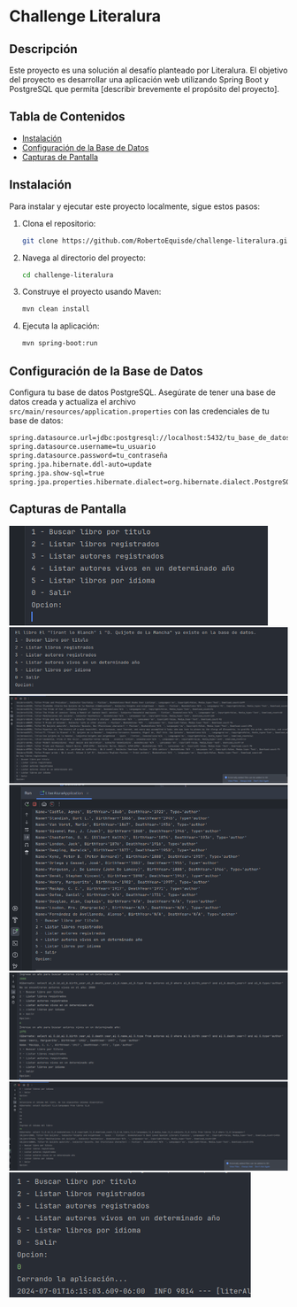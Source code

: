 # Challenge Literalura

## Descripción

Este proyecto es una solución al desafío planteado por Literalura. El objetivo del proyecto es desarrollar una aplicación web utilizando Spring Boot y PostgreSQL que permita [describir brevemente el propósito del proyecto].

## Tabla de Contenidos

- [Instalación](#instalación)
- [Configuración de la Base de Datos](#configuración-de-la-base-de-datos)
- [Capturas de Pantalla](#capturas-de-pantalla)


## Instalación

Para instalar y ejecutar este proyecto localmente, sigue estos pasos:

1. Clona el repositorio:
    ```sh
    git clone https://github.com/RobertoEquisde/challenge-literalura.git
    ```

2. Navega al directorio del proyecto:
    ```sh
    cd challenge-literalura
    ```

3. Construye el proyecto usando Maven:
    ```sh
    mvn clean install
    ```

4. Ejecuta la aplicación:
    ```sh
    mvn spring-boot:run
    ```

## Configuración de la Base de Datos

Configura tu base de datos PostgreSQL. Asegúrate de tener una base de datos creada y actualiza el archivo `src/main/resources/application.properties` con las credenciales de tu base de datos:
```properties
spring.datasource.url=jdbc:postgresql://localhost:5432/tu_base_de_datos
spring.datasource.username=tu_usuario
spring.datasource.password=tu_contraseña
spring.jpa.hibernate.ddl-auto=update
spring.jpa.show-sql=true
spring.jpa.properties.hibernate.dialect=org.hibernate.dialect.PostgreSQLDialect
```
## Capturas de Pantalla

![Captura 1](img/1.png)
![Captura 2](img/2.png)
![Captura 3](img/3.png)
![Captura 4](img/4.png)
![Captura 5](img/5.png)
![Captura 6](img/6.png)
![Captura 7](img/7.png)

